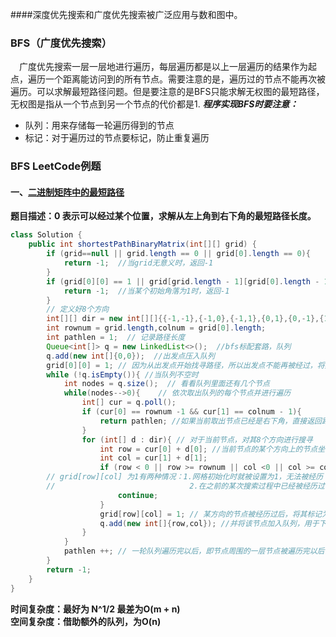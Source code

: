 ####深度优先搜索和广度优先搜索被广泛应用与数和图中。
### BFS（广度优先搜索）
&emsp;广度优先搜索一层一层地进行遍历，每层遍历都是以上一层遍历的结果作为起点，遍历一个距离能访问到的所有节点。需要注意的是，遍历过的节点不能再次被遍历。可以求解最短路径问题。但是要注意的是BFS只能求解无权图的最短路径，无权图是指从一个节点到另一个节点的代价都是1.
***程序实现BFS时要注意：***
* 队列：用来存储每一轮遍历得到的节点
* 标记：对于遍历过的节点要标记，防止重复遍历
### BFS LeetCode例题
#### 一、[二进制矩阵中的最短路径](https://leetcode-cn.com/problems/shortest-path-in-binary-matrix/)
**题目描述：0 表示可以经过某个位置，求解从左上角到右下角的最短路径长度。**
```java
class Solution {
    public int shortestPathBinaryMatrix(int[][] grid) {
        if (grid==null || grid.length == 0 || grid[0].length == 0){ 
            return -1;  //当grid无意义时，返回-1
        }
        if (grid[0][0] == 1 || grid[grid.length - 1][grid[0].length - 1] == 1){
            return -1;  //当某个初始角落为1时，返回-1
        }
        // 定义好8个方向
        int[][] dir = new int[][]{{-1,-1},{-1,0},{-1,1},{0,1},{0,-1},{1,1},{1,-1},{1,0}};
        int rownum = grid.length,colnum = grid[0].length;
        int pathlen = 1;  // 记录路径长度
        Queue<int[]> q = new LinkedList<>();  //bfs标配套路，队列
        q.add(new int[]{0,0});  //出发点压入队列
        grid[0][0] = 1; // 因为从出发点开始找寻路径，所以出发点不能再被经过，将其设为1
        while (!q.isEmpty()){ //当队列不空时
            int nodes = q.size();  // 看看队列里面还有几个节点
            while(nodes-->0){    // 依次取出队列的每个节点并进行遍历
                int[] cur = q.poll();  
                if (cur[0] == rownum -1 && cur[1] == colnum - 1){
                    return pathlen; //如果当前取出节点已经是右下角，直接返回路径长度,否则,继续搜索
                }                   
                for (int[] d : dir){ // 对于当前节点，对其8个方向进行搜寻
                    int row = cur[0] + d[0]; //当前节点的某个方向上的节点坐标
                    int col = cur[1] + d[1];
                    if (row < 0 || row >= rownum || col <0 || col >= colnum || grid[row][col]==1){ // 如果搜寻范围越界或者被堵住或者被已经被经历过，则跳过该方向，对下一个方向进行搜索
        // grid[row][col] 为1有两种情况：1.网格初始化时就被设置为1，无法被经历 
        //                              2.在之前的某次搜索过程中已经被经历过，则不用再次经历它
                        continue;
                    }
                    grid[row][col] = 1; // 某方向的节点被经历过后，将其标记为1，以后不再经过它
                    q.add(new int[]{row,col}); //并将该节点加入队列，用于下一层的节点的搜索
                }
            }
            pathlen ++; // 一轮队列遍历完以后，即节点周围的一层节点被遍历完以后，路径长度+1
        }
        return -1;
    }
}
```
**时间复杂度：最好为 N^1/2 最差为O(m + n)**  
**空间复杂度：借助额外的队列，为O(n)**